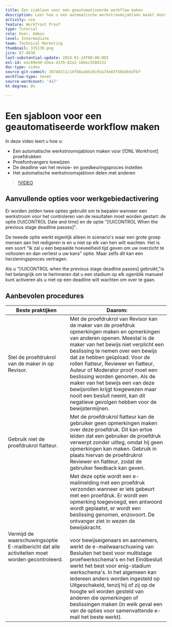 ```yaml
---
title: Een sjabloon voor een geautomatiseerde workflow maken
description: Leer hoe u een automatische werkstroomsjabloon maakt door proefdrukontvangers toe te wijzen en proefdrukdeadlines in te stellen. Vervolgens deelt u de sjabloon met andere gebruikers.
activity: use
feature: Workfront Proof
type: Tutorial
role: User, Admin
level: Intermediate
team: Technical Marketing
thumbnail: 335130.png
jira: KT-8830
last-substantial-update: 2024-01-24T00:00:00Z
exl-id: eac89e40-d3ea-4376-82a2-16bec550d131
doc-type: video
source-git-commit: 30748311c14fb8aa6b10c03a74e83f46bdb5dfbf
workflow-type: tm+mt
source-wordcount: '417'
ht-degree: 0%

---
```


# Een sjabloon voor een geautomatiseerde workflow maken

In deze video leert u hoe u:

* Een automatische werkstroomsjabloon maken voor [!DNL  Workfront] proefdrukken
* Proefontvangers toewijzen
* De deadline van het revisie- en goedkeuringsproces instellen
* Het automatische werkstroomsjabloon delen met anderen

>[!VIDEO](https://video.tv.adobe.com/v/335130/?quality=12&learn=on)

## Aanvullende opties voor werkgebiedactivering

Er worden zelden twee opties gebruikt om te bepalen wanneer een werkstroom voor het controleren van de resultaten moet worden gestart: de optie [!UICONTROL Date and time] en de optie &quot;[!UICONTROL When the previous stage deadline passes]&quot;.

De tweede optie werkt eigenlijk alleen in scenario&#39;s waar een grote groep mensen aan het redigeren is en u niet op elk van hen wilt wachten. Het is een soort &quot;Ik zal u een bepaalde hoeveelheid tijd geven om uw overzicht te voltooien en dan verliest u uw kans&quot; optie. Maar zelfs dit kan een herzieningsproces vertragen.

Als u &quot;[!UICONTROL when the previous stage deadline passes] gebruikt,&quot;is het belangrijk om te herinneren dat u een stadium op elk ogenblik manueel kunt activeren als u niet op een deadline wilt wachten om over te gaan.

## Aanbevolen procedures

| Beste praktijken | Daarom: |
|---|---|
| Stel de proefdrukrol van de maker in op Revisor. | Met de proefdrukrol van Revisor kan de maker van de proefdruk opmerkingen maken en opmerkingen van anderen openen. Meestal is de maker van het bewijs niet verplicht een beslissing te nemen over een bewijs dat ze hebben geüpload. Voor de rollen fiatteur, Reviewer en fiatteur, Auteur of Moderator proof moet een beslissing worden genomen. Als de maker van het bewijs een van deze bewijsrollen krijgt toegewezen maar nooit een besluit neemt, kan dit negatieve gevolgen hebben voor de bewijstermijnen. |
| Gebruik niet de proefdrukrol fiatteur. | Met de proefdrukrol fiatteur kan de gebruiker geen opmerkingen maken over deze proefdruk. Dit kan ertoe leiden dat een gebruiker de proefdruk verwerpt zonder uitleg, omdat hij geen opmerkingen kan maken. Gebruik in plaats hiervan de proefdrukrol Reviewer en fiatteur, zodat de gebruiker feedback kan geven. |
| Vermijd de waarschuwingsoptie E-mailbericht dat alle activiteiten moet worden gecontroleerd. | Met deze optie wordt een e-mailmelding met een proefdruk verzonden wanneer er iets gebeurt met een proefdruk. Er wordt een opmerking toegevoegd, een antwoord wordt geplaatst, er wordt een beslissing genomen, enzovoort. De ontvanger ziet in wezen de bewijskracht.<br><br> voor bewijseigenaars en aannemers, werkt de e-mailwaarschuwing van Besluiten het best voor multistage proefwerkschema&#39;s en het Eindbesluit werkt het best voor enig-stadium werkschema&#39;s. In het algemeen kan iedereen anders worden ingesteld op Uitgeschakeld, tenzij hij of zij op de hoogte wil worden gesteld van anderen die opmerkingen of beslissingen maken (in welk geval een van de opties voor samenvattende e-mail het beste werkt). |
